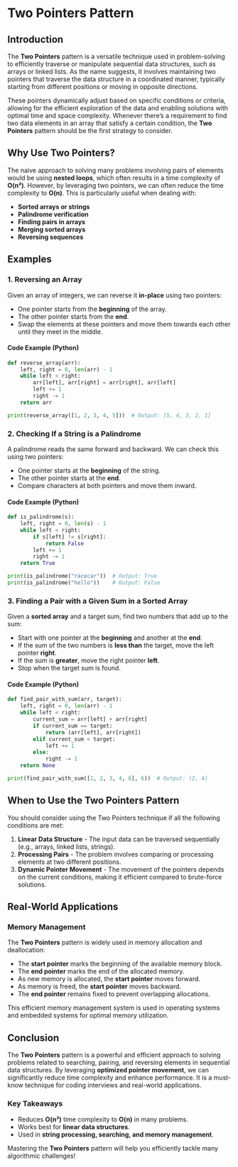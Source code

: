 # Two Pointers Pattern

## Introduction
The **Two Pointers** pattern is a versatile technique used in problem-solving to efficiently traverse or manipulate sequential data structures, such as arrays or linked lists. As the name suggests, it involves maintaining two pointers that traverse the data structure in a coordinated manner, typically starting from different positions or moving in opposite directions.

These pointers dynamically adjust based on specific conditions or criteria, allowing for the efficient exploration of the data and enabling solutions with optimal time and space complexity. Whenever there’s a requirement to find two data elements in an array that satisfy a certain condition, the **Two Pointers** pattern should be the first strategy to consider.

## Why Use Two Pointers?
The naive approach to solving many problems involving pairs of elements would be using **nested loops**, which often results in a time complexity of **O(n²)**. However, by leveraging two pointers, we can often reduce the time complexity to **O(n)**. This is particularly useful when dealing with:

- **Sorted arrays or strings**
- **Palindrome verification**
- **Finding pairs in arrays**
- **Merging sorted arrays**
- **Reversing sequences**

## Examples
### 1. Reversing an Array
Given an array of integers, we can reverse it **in-place** using two pointers:

- One pointer starts from the **beginning** of the array.
- The other pointer starts from the **end**.
- Swap the elements at these pointers and move them towards each other until they meet in the middle.

#### Code Example (Python)
```python
def reverse_array(arr):
    left, right = 0, len(arr) - 1
    while left < right:
        arr[left], arr[right] = arr[right], arr[left]
        left += 1
        right -= 1
    return arr

print(reverse_array([1, 2, 3, 4, 5]))  # Output: [5, 4, 3, 2, 1]
```

### 2. Checking If a String is a Palindrome
A palindrome reads the same forward and backward. We can check this using two pointers:

- One pointer starts at the **beginning** of the string.
- The other pointer starts at the **end**.
- Compare characters at both pointers and move them inward.

#### Code Example (Python)
```python
def is_palindrome(s):
    left, right = 0, len(s) - 1
    while left < right:
        if s[left] != s[right]:
            return False
        left += 1
        right -= 1
    return True

print(is_palindrome("racecar"))  # Output: True
print(is_palindrome("hello"))    # Output: False
```

### 3. Finding a Pair with a Given Sum in a Sorted Array
Given a **sorted array** and a target sum, find two numbers that add up to the sum:

- Start with one pointer at the **beginning** and another at the **end**.
- If the sum of the two numbers is **less than** the target, move the left pointer **right**.
- If the sum is **greater**, move the right pointer **left**.
- Stop when the target sum is found.

#### Code Example (Python)
```python
def find_pair_with_sum(arr, target):
    left, right = 0, len(arr) - 1
    while left < right:
        current_sum = arr[left] + arr[right]
        if current_sum == target:
            return (arr[left], arr[right])
        elif current_sum < target:
            left += 1
        else:
            right -= 1
    return None

print(find_pair_with_sum([1, 2, 3, 4, 6], 6))  # Output: (2, 4)
```

## When to Use the Two Pointers Pattern
You should consider using the Two Pointers technique if all the following conditions are met:

1. **Linear Data Structure** - The input data can be traversed sequentially (e.g., arrays, linked lists, strings).
2. **Processing Pairs** - The problem involves comparing or processing elements at two different positions.
3. **Dynamic Pointer Movement** - The movement of the pointers depends on the current conditions, making it efficient compared to brute-force solutions.

## Real-World Applications
### Memory Management
The **Two Pointers** pattern is widely used in memory allocation and deallocation:
- The **start pointer** marks the beginning of the available memory block.
- The **end pointer** marks the end of the allocated memory.
- As new memory is allocated, the **start pointer** moves forward.
- As memory is freed, the **start pointer** moves backward.
- The **end pointer** remains fixed to prevent overlapping allocations.

This efficient memory management system is used in operating systems and embedded systems for optimal memory utilization.

## Conclusion
The **Two Pointers** pattern is a powerful and efficient approach to solving problems related to searching, pairing, and reversing elements in sequential data structures. By leveraging **optimized pointer movement**, we can significantly reduce time complexity and enhance performance. It is a must-know technique for coding interviews and real-world applications.

### Key Takeaways
- Reduces **O(n²)** time complexity to **O(n)** in many problems.
- Works best for **linear data structures**.
- Used in **string processing, searching, and memory management**.

Mastering the **Two Pointers** pattern will help you efficiently tackle many algorithmic challenges!

